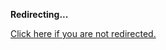 <!DOCTYPE html>
<html>
<head>
<title>Redirecting...</title>
<link rel="canonical" href="http://home.jle0.com:4111/entry/auto-building-a-declarative-chatbot-with-implicit-serialization.html.md"/>
<meta http-equiv="content-type" content="text/html; charset=utf-8" />
<script>
(function(i,s,o,g,r,a,m){i['GoogleAnalyticsObject']=r;i[r]=i[r]||function(){
(i[r].q=i[r].q||[]).push(arguments)},i[r].l=1*new Date();a=s.createElement(o),
m=s.getElementsByTagName(o)[0];a.async=1;a.src=g;m.parentNode.insertBefore(a,m)
})(window,document,'script','//www.google-analytics.com/analytics.js','ga');
ga('create', { trackingId: 'UA-443711-7', cookieDomain: 'jle0.com', redirect: 'http://home.jle0.com:4111/entry/auto-building-a-declarative-chatbot-with-implicit-serialization.html.md'});
ga('send', { hitType: 'pageview', hitCallback: function() { document.location.href = 'http://home.jle0.com:4111/entry/auto-building-a-declarative-chatbot-with-implicit-serialization.html.md'; } });
</script>
</head>
<body>
  <p><strong>Redirecting...</strong></p>
  <p><a href='http://home.jle0.com:4111/entry/auto-building-a-declarative-chatbot-with-implicit-serialization.html.md'>Click here if you are not redirected.</a></p>
  <script>
    setTimeout(function() { document.location.href = 'http://home.jle0.com:4111/entry/auto-building-a-declarative-chatbot-with-implicit-serialization.html.md'; }, 1000);
  </script>
</body>
</html>
